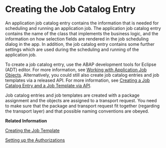<!-- loio1cff59ef893a4a17a478a54b7ba27353 -->

# Creating the Job Catalog Entry

An application job catalog entry contains the information that is needed for scheduling and running an application job. The application job catalog entry contains the name of the class that implements the business logic, and the information on how selection fields are rendered in the job scheduling dialog in the app. In addition, the job catalog entry contains some further settings which are used during the scheduling and running of the application job.

To create a job catalog entry, use the ABAP development tools for Eclipse \(ADT\) editor. For more information, see [Working with Application Job Objects](https://help.sap.com/docs/btp/sap-abap-development-user-guide/working-with-application-job-objects?version=Cloud). Alternatively, you could still also create job catalog entries and job templates via a released API. For more information, see [Creating a Job Catalog Entry and a Job Template via API](creating-a-job-catalog-entry-and-a-job-template-via-api-e58737f.md).

Job catalog entries and job templates are created with a package assignment and the objects are assigned to a transport request. You need to make sure that the package and transport request fit together \(regarding the transport layer\) and that possible naming conventions are obeyed.

**Related Information**  


[Creating the Job Template](creating-the-job-template-1f04ad2.md "")

[Setting up the Authorizations](setting-up-the-authorizations-bb559a5.md "Some further activities in ABAP development tools for Eclipse and in the administrator’s launchpad are necessary to be able to schedule the job template in the Fiori app Application Jobs.")

